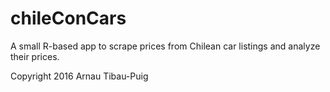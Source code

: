# chileConCars
A small R-based app to scrape prices from Chilean car listings and analyze their prices.

Copyright 2016 Arnau Tibau-Puig
